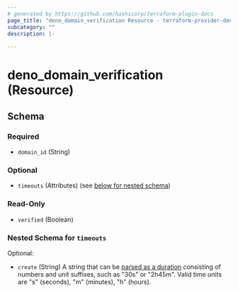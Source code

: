 ```yaml
---
# generated by https://github.com/hashicorp/terraform-plugin-docs
page_title: "deno_domain_verification Resource - terraform-provider-deno"
subcategory: ""
description: |-
  
---
```


# deno_domain_verification (Resource)





<!-- schema generated by tfplugindocs -->
## Schema

### Required

- `domain_id` (String)

### Optional

- `timeouts` (Attributes) (see [below for nested schema](#nestedatt--timeouts))

### Read-Only

- `verified` (Boolean)

<a id="nestedatt--timeouts"></a>
### Nested Schema for `timeouts`

Optional:

- `create` (String) A string that can be [parsed as a duration](https://pkg.go.dev/time#ParseDuration) consisting of numbers and unit suffixes, such as "30s" or "2h45m". Valid time units are "s" (seconds), "m" (minutes), "h" (hours).
